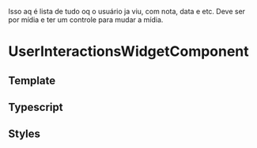 Isso aq é lista de tudo oq o usuário ja viu, com nota, data e etc. Deve ser por mídia e ter um controle para mudar a mídia.

# UserInteractionsWidgetComponent

## Template

## Typescript

## Styles
